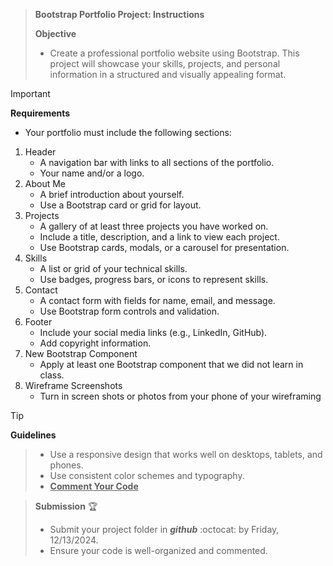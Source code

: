 >**Bootstrap Portfolio Project: Instructions** 
>
>**Objective**
>- Create a professional portfolio website using Bootstrap. This project will showcase your skills, projects, and personal information in a structured and visually appealing format.


> [!IMPORTANT]
>**Requirements**
>- Your portfolio must include the following sections:
>1. Header
>    - A navigation bar with links to all sections of the portfolio.
>    - Your name and/or a logo.
>2. About Me
>    - A brief introduction about yourself.
>    - Use a Bootstrap card or grid for layout.
>3. Projects
>    - A gallery of at least three projects you have worked on.
>    - Include a title, description, and a link to view each project.
>    - Use Bootstrap cards, modals, or a carousel for presentation.
>4. Skills
>    - A list or grid of your technical skills.
>    - Use badges, progress bars, or icons to represent skills.
>5. Contact
>    - A contact form with fields for name, email, and message.
>    - Use Bootstrap form controls and validation.
>6. Footer
>    - Include your social media links (e.g., LinkedIn, GitHub).
>    - Add copyright information.
>7. New Bootstrap Component
>    - Apply at least one Bootstrap component that we did not learn in class.
>8. Wireframe Screenshots
>    - Turn in screen shots or photos from your phone of your wireframing


> [!TIP]
**Guidelines**
>- Use a responsive design that works well on desktops, tablets, and phones.
>- Use consistent color schemes and typography.
>- **<ins>Comment Your Code</ins>**


>**Submission** :trophy:
>- Submit your project folder in **_github_** :octocat: by Friday, 12/13/2024.
>- Ensure your code is well-organized and commented.
